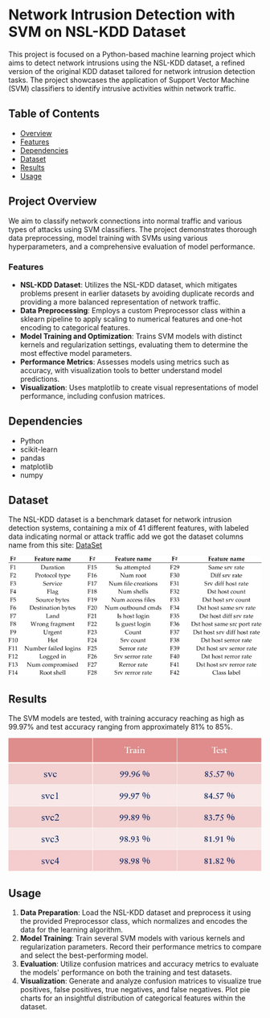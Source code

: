 # Network Intrusion Detection with SVM on NSL-KDD Dataset

This project is focused on a Python-based machine learning project which aims to detect network intrusions using the NSL-KDD dataset, a refined version of the original KDD dataset tailored for network intrusion detection tasks. The project showcases the application of Support Vector Machine (SVM) classifiers to identify intrusive activities within network traffic.

## Table of Contents

-   [Overview](#overview)
-   [Features](#features)
-   [Dependencies](#dependencies)
-   [Dataset](#dataset)
-   [Results](#results)
-   [Usage](#usage)

## Project Overview

We aim to classify network connections into normal traffic and various types of attacks using SVM classifiers. The project demonstrates thorough data preprocessing, model training with SVMs using various hyperparameters, and a comprehensive evaluation of model performance.

### Features

-   **NSL-KDD Dataset**: Utilizes the NSL-KDD dataset, which mitigates problems present in earlier datasets by avoiding duplicate records and providing a more balanced representation of network traffic.
-   **Data Preprocessing**: Employs a custom Preprocessor class within a sklearn pipeline to apply scaling to numerical features and one-hot encoding to categorical features.
-   **Model Training and Optimization**: Trains SVM models with distinct kernels and regularization settings, evaluating them to determine the most effective model parameters.
-   **Performance Metrics**: Assesses models using metrics such as accuracy, with visualization tools to better understand model predictions.
-   **Visualization**: Uses matplotlib to create visual representations of model performance, including confusion matrices.

## Dependencies

-   Python 
-   scikit-learn
-   pandas
-   matplotlib
-   numpy

## Dataset

The NSL-KDD dataset is a benchmark dataset for network intrusion detection systems, containing a mix of 41 different features, with labeled data indicating normal or attack traffic add we got the dataset columns name from this site: <a href="https://www.researchgate.net/figure/List-of-features-of-NSL-KDD-dataset_tbl1_325709588">DataSet</a>

<div align="center"> <img src="List-of-features-of-NSL-KDD-dataset.png"> </div>

## Results

The SVM models are tested, with training accuracy reaching as high as 99.97% and test accuracy ranging from approximately 81% to 85%.

<div align="center"> <img src="Screenshot result.jpg"> </div>

## Usage

1. **Data Preparation**: Load the NSL-KDD dataset and preprocess it using the provided Preprocessor class, which normalizes and encodes the data for the learning algorithm.
2. **Model Training**: Train several SVM models with various kernels and regularization parameters. Record their performance metrics to compare and select the best-performing model.
3. **Evaluation**: Utilize confusion matrices and accuracy metrics to evaluate the models' performance on both the training and test datasets.
4. **Visualization**: Generate and analyze confusion matrices to visualize true positives, false positives, true negatives, and false negatives. Plot pie charts for an insightful distribution of categorical features within the dataset.
